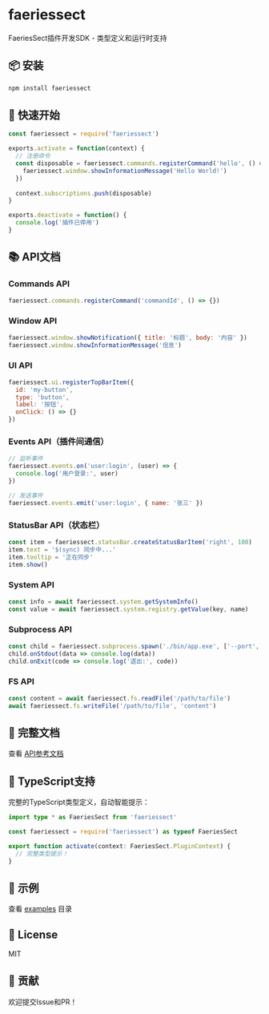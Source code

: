 # faeriessect

FaeriesSect插件开发SDK - 类型定义和运行时支持

## 📦 安装

```bash
npm install faeriessect
```

## 🚀 快速开始

```javascript
const faeriessect = require('faeriessect')

exports.activate = function(context) {
  // 注册命令
  const disposable = faeriessect.commands.registerCommand('hello', () => {
    faeriessect.window.showInformationMessage('Hello World!')
  })
  
  context.subscriptions.push(disposable)
}

exports.deactivate = function() {
  console.log('插件已停用')
}
```

## 📚 API文档

### Commands API
```javascript
faeriessect.commands.registerCommand('commandId', () => {})
```

### Window API
```javascript
faeriessect.window.showNotification({ title: '标题', body: '内容' })
faeriessect.window.showInformationMessage('信息')
```

### UI API
```javascript
faeriessect.ui.registerTopBarItem({
  id: 'my-button',
  type: 'button',
  label: '按钮',
  onClick: () => {}
})
```

### Events API（插件间通信）
```javascript
// 监听事件
faeriessect.events.on('user:login', (user) => {
  console.log('用户登录:', user)
})

// 发送事件
faeriessect.events.emit('user:login', { name: '张三' })
```

### StatusBar API（状态栏）
```javascript
const item = faeriessect.statusBar.createStatusBarItem('right', 100)
item.text = '$(sync) 同步中...'
item.tooltip = '正在同步'
item.show()
```

### System API
```javascript
const info = await faeriessect.system.getSystemInfo()
const value = await faeriessect.system.registry.getValue(key, name)
```

### Subprocess API
```javascript
const child = faeriessect.subprocess.spawn('./bin/app.exe', ['--port', '8080'])
child.onStdout(data => console.log(data))
child.onExit(code => console.log('退出:', code))
```

### FS API
```javascript
const content = await faeriessect.fs.readFile('/path/to/file')
await faeriessect.fs.writeFile('/path/to/file', 'content')
```

## 📖 完整文档

查看 [API参考文档](https://github.com/yourusername/faeriessect-sdk/blob/main/docs/API.md)

## 🔧 TypeScript支持

完整的TypeScript类型定义，自动智能提示：

```typescript
import type * as FaeriesSect from 'faeriessect'

const faeriessect = require('faeriessect') as typeof FaeriesSect

export function activate(context: FaeriesSect.PluginContext) {
  // 完整类型提示！
}
```

## 📝 示例

查看 [examples](https://github.com/yourusername/faeriessect-sdk/tree/main/examples) 目录

## 📄 License

MIT

## 🤝 贡献

欢迎提交Issue和PR！

